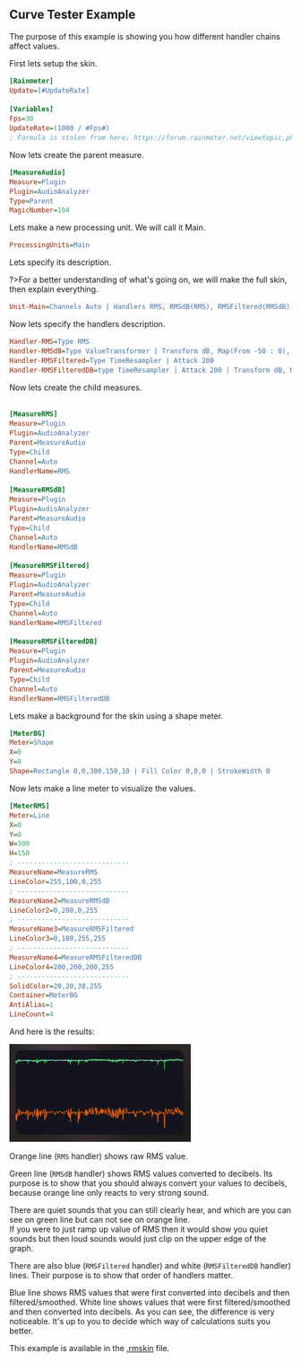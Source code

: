 ## Curve Tester Example

The purpose of this example is showing you how different handler chains affect values.

First lets setup the skin.

```ini
[Rainmeter]
Update=[#UpdateRate]

[Variables]
Fps=30
UpdateRate=(1000 / #Fps#)
; Formula is stolen from here: https://forum.rainmeter.net/viewtopic.php?t=26831#p140108
```

Now lets create the parent measure.

```ini
[MeasureAudio]
Measure=Plugin
Plugin=AudioAnalyzer
Type=Parent
MagicNumber=104
```

Lets make a new processing unit. We will call it Main.

```ini
ProcessingUnits=Main
```

Lets specify its description.

?>For a better understanding of what's going on, we will make the full skin, then explain everything.

```ini
Unit-Main=Channels Auto | Handlers RMS, RMSdB(RMS), RMSFiltered(RMSdB), RMSFilteredDB(RMS) | Filter None
```

Now lets specify the handlers description.

```ini
Handler-RMS=Type RMS
Handler-RMSdB=Type ValueTransformer | Transform dB, Map(From -50 : 0), Clamp
Handler-RMSFiltered=Type TimeResampler | Attack 200
Handler-RMSFilteredDB=type TimeResampler | Attack 200 | Transform dB, Map(From -50 : 0), Clamp
```

Now lets create the child measures.<br/>

```ini

[MeasureRMS]
Measure=Plugin
Plugin=AudioAnalyzer
Parent=MeasureAudio
Type=Child
Channel=Auto
HandlerName=RMS

[MeasureRMSdB]
Measure=Plugin
Plugin=AudioAnalyzer
Parent=MeasureAudio
Type=Child
Channel=Auto
HandlerName=RMSdB

[MeasureRMSFiltered]
Measure=Plugin
Plugin=AudioAnalyzer
Parent=MeasureAudio
Type=Child
Channel=Auto
HandlerName=RMSFiltered

[MeasureRMSFilteredDB]
Measure=Plugin
Plugin=AudioAnalyzer
Parent=MeasureAudio
Type=Child
Channel=Auto
HandlerName=RMSFilteredDB
```

Lets make a background for the skin using a shape meter.

```ini
[MeterBG]
Meter=Shape
X=0
Y=0
Shape=Rectangle 0,0,300,150,10 | Fill Color 0,0,0 | StrokeWidth 0
```

Now lets make a line meter to visualize the values.

```ini
[MeterRMS]
Meter=Line
X=0
Y=0
W=300
H=150
; ----------------------------
MeasureName=MeasureRMS
LineColor=255,100,0,255
; ----------------------------
MeasureName2=MeasureRMSdB
LineColor2=0,200,0,255
; ----------------------------
MeasureName3=MeasureRMSFiltered
LineColor3=0,180,255,255
; ----------------------------
MeasureName4=MeasureRMSFilteredDB
LineColor4=200,200,200,255
; ----------------------------
SolidColor=20,20,30,255
Container=MeterBG
AntiAlias=1
LineCount=4
```

And here is the results:

<img src="docs\usage-examples\examples\curve-tester.PNG" title="Curve tester" />

Orange line (`RMS` handler) shows raw RMS value.

Green line (`RMSdB` handler) shows RMS values converted to decibels. Its purpose is to show that you should always convert your values to decibels, because orange line only reacts to very strong sound.

There are quiet sounds that you can still clearly hear, and which are you can see on green line but can not see on orange line.<br/>
If you were to just ramp up value of RMS then it would show you quiet sounds but then loud sounds would just clip on the upper edge of the graph.

There are also blue (`RMSFiltered` handler) and white (`RMSFilteredDB` handler) lines. Their purpose is to show that order of handlers matter.

Blue line shows RMS values that were first converted into decibels and then filtered/smoothed. White line shows values that were first filtered/smoothed and then converted into decibels. As you can see, the difference is very noticeable. It's up to you to decide which way of calculations suits you better.

This example is available in the [.rmskin]() file.

